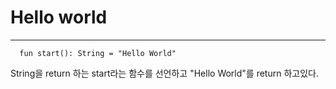 
# Hello world
---

```
  fun start(): String = "Hello World"
```

String을 return 하는 start라는 함수를 선언하고 "Hello World"를 return 하고있다.
